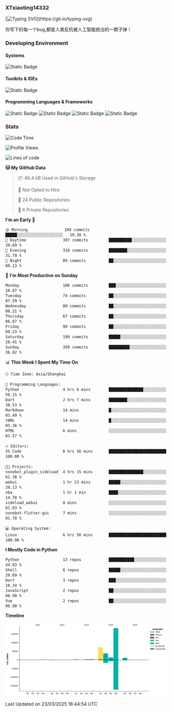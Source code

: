 ### XTxiaoting14332

[![Typing SVG](https://readme-typing-svg.herokuapp.com?font=JetBrians+Mono&pause=1000&random=false&width=435&lines=Hello+World!)](https://git.io/typing-svg)

你写下的每一个bug,都是人类反抗被人工智能统治的一颗子弹！

### Developing Environment

#### Systems

![Static Badge](https://img.shields.io/badge/Ubuntu-%20?style=flat-square&logo=ubuntu&logoColor=white&color=E34F26)

#### Toolkits & IDEs

![Static Badge](https://img.shields.io/badge/Visual%20Studio%20Code-%20?style=flat-square&logo=visualstudiocode&logoColor=white&color=blue)

#### Programming Languages & Frameworks

![Static Badge](https://img.shields.io/badge/Dart-%20?style=flat-square&logo=dart&logoColor=white&color=0175C2)
![Static Badge](https://img.shields.io/badge/Flutter-%20?style=flat-square&logo=flutter&logoColor=white&color=02569B)
![Static Badge](https://img.shields.io/badge/Python-%20?style=flat-square&logo=python&logoColor=white&color=E7A781)
![Static Badge](https://img.shields.io/badge/Bash%20Shell-%20?style=flat-square&logo=shell&logoColor=white&color=49D868)

### Stats

<!--START_SECTION:waka-->
![Code Time](http://img.shields.io/badge/Code%20Time-292%20hrs%2019%20mins-blue)

![Profile Views](http://img.shields.io/badge/Profile%20Views-0-blue)

![Lines of code](https://img.shields.io/badge/From%20Hello%20World%20I%27ve%20Written-328.9%20thousand%20lines%20of%20code-blue)

**🐱 My GitHub Data** 

> 📦 46.4 kB Used in GitHub's Storage 
 > 
> 🚫 Not Opted to Hire
 > 
> 📜 24 Public Repositories 
 > 
> 🔑 6 Private Repositories 
 > 
**I'm an Early 🐤** 

```text
🌞 Morning                189 commits         █████░░░░░░░░░░░░░░░░░░░░   19.38 % 
🌆 Daytime                387 commits         ██████████░░░░░░░░░░░░░░░   39.69 % 
🌃 Evening                310 commits         ████████░░░░░░░░░░░░░░░░░   31.79 % 
🌙 Night                  89 commits          ██░░░░░░░░░░░░░░░░░░░░░░░   09.13 % 
```
📅 **I'm Most Productive on Sunday** 

```text
Monday                   106 commits         ███░░░░░░░░░░░░░░░░░░░░░░   10.87 % 
Tuesday                  74 commits          ██░░░░░░░░░░░░░░░░░░░░░░░   07.59 % 
Wednesday                80 commits          ██░░░░░░░░░░░░░░░░░░░░░░░   08.21 % 
Thursday                 67 commits          ██░░░░░░░░░░░░░░░░░░░░░░░   06.87 % 
Friday                   90 commits          ██░░░░░░░░░░░░░░░░░░░░░░░   09.23 % 
Saturday                 199 commits         █████░░░░░░░░░░░░░░░░░░░░   20.41 % 
Sunday                   359 commits         █████████░░░░░░░░░░░░░░░░   36.82 % 
```


📊 **This Week I Spent My Time On** 

```text
🕑︎ Time Zone: Asia/Shanghai

💬 Programming Languages: 
Python                   4 hrs 6 mins        ███████████████░░░░░░░░░░   59.15 % 
Dart                     2 hrs 7 mins        ████████░░░░░░░░░░░░░░░░░   30.53 % 
Markdown                 14 mins             █░░░░░░░░░░░░░░░░░░░░░░░░   03.49 % 
YAML                     14 mins             █░░░░░░░░░░░░░░░░░░░░░░░░   03.36 % 
HTML                     6 mins              ░░░░░░░░░░░░░░░░░░░░░░░░░   01.57 % 

🔥 Editors: 
VS Code                  6 hrs 56 mins       █████████████████████████   100.00 % 

🐱‍💻 Projects: 
nonebot_plugin_sideload  4 hrs 15 mins       ███████████████░░░░░░░░░░   61.38 % 
webui                    1 hr 23 mins        █████░░░░░░░░░░░░░░░░░░░░   20.13 % 
nba                      1 hr 1 min          ████░░░░░░░░░░░░░░░░░░░░░   14.78 % 
sideload_webui           8 mins              ░░░░░░░░░░░░░░░░░░░░░░░░░   01.93 % 
nonebot-flutter-gui      7 mins              ░░░░░░░░░░░░░░░░░░░░░░░░░   01.78 % 

💻 Operating System: 
Linux                    6 hrs 56 mins       █████████████████████████   100.00 % 
```

**I Mostly Code in Python** 

```text
Python                   13 repos            ███████████░░░░░░░░░░░░░░   44.83 % 
Shell                    6 repos             █████░░░░░░░░░░░░░░░░░░░░   20.69 % 
Dart                     3 repos             ███░░░░░░░░░░░░░░░░░░░░░░   10.34 % 
JavaScript               2 repos             ██░░░░░░░░░░░░░░░░░░░░░░░   06.90 % 
Vue                      2 repos             ██░░░░░░░░░░░░░░░░░░░░░░░   06.90 % 
```



**Timeline**

![Lines of Code chart](https://raw.githubusercontent.com/XTxiaoting14332/XTxiaoting14332/main/assets/bar_graph.png)


 Last Updated on 23/03/2025 18:44:54 UTC
<!--END_SECTION:waka-->